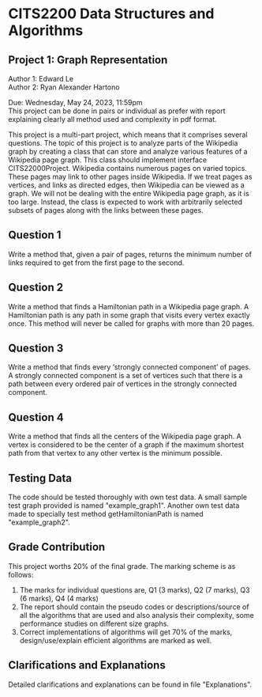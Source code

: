 # CITS2200 Data Structures and Algorithms

## Project 1: Graph Representation
Author 1: Edward Le\
Author 2: Ryan Alexander Hartono

Due: Wednesday, May 24, 2023, 11:59pm\
This project can be done in pairs or individual as prefer with report explaining clearly all method used and complexity in pdf format.

This project is a multi-part project, which means that it comprises several questions. The topic of this project is to analyze parts of the Wikipedia graph by creating a class that can store and analyze various features of a Wikipedia page graph. This class should implement interface CITS22000Project. Wikipedia contains numerous pages on varied topics. These pages may link to other pages inside Wikipedia. If we treat pages as vertices, and links as directed edges, then Wikipedia can be viewed as a graph. We will not be dealing with the entire Wikipedia page graph, as it is too large. Instead, the class is expected to work with arbitrarily selected subsets of pages along with the links between these pages.

## Question 1
Write a method that, given a pair of pages, returns the minimum number of links required to get from the first page to the second.

## Question 2
Write a method that finds a Hamiltonian path in a Wikipedia page graph. A Hamiltonian path is any path in some graph that visits every vertex exactly once. This method will never be called for graphs with more than 20 pages.

## Question 3
Write a method that finds every ‘strongly connected component’ of pages. A strongly connected component is a set of vertices such that there is a path between every ordered pair of vertices in the strongly connected component.

## Question 4
Write a method that finds all the centers of the Wikipedia page graph. A vertex is considered to be the center of a graph if the maximum shortest path from that vertex to any other vertex is the minimum possible.

## Testing Data
The code should be tested thoroughly with own test data. A small sample test graph provided is named "example_graph1". Another own test data made to specially test method getHamiltonianPath is named "example_graph2".

## Grade Contribution
This project worths 20% of the final grade. The marking scheme is as follows:
1. The marks for individual questions are, Q1 (3 marks), Q2 (7 marks), Q3 (6 marks), Q4 (4 marks)
2. The report should contain the pseudo codes or descriptions/source of all the algorithms that are used and also analysis their complexity, some performance studies on different size graphs.
3. Correct implementations of algorithms will get 70% of the marks, design/use/explain efficient algorithms are marked as well.

## Clarifications and Explanations
Detailed clarifications and explanations can be found in file "Explanations".